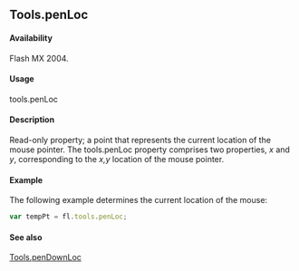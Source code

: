 ## Tools.penLoc

#### Availability

Flash MX 2004.

#### Usage

tools.penLoc

#### Description

Read-only property; a point that represents the current location of the mouse pointer. The tools.penLoc property comprises two properties, *x* and *y*, corresponding to the *x,y* location of the mouse pointer.

#### Example

The following example determines the current location of the mouse:

```javascript
var tempPt = fl.tools.penLoc;
```

#### See also

[Tools.penDownLoc](../Tools_object/Tools6.md)

